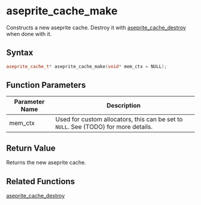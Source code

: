 
# aseprite_cache_make

Constructs a new aseprite cache. Destroy it with [aseprite_cache_destroy](https://github.com/RandyGaul/cute_framework/blob/master/doc/graphics/aseprite_cache/aseprite_cache_destroy.md) when done with it.

## Syntax

```cpp
aseprite_cache_t* aseprite_cache_make(void* mem_ctx = NULL);
```

## Function Parameters

Parameter Name | Description
--- | ---
mem_ctx | Used for custom allocators, this can be set to `NULL`. See (TODO) for more details.

## Return Value

Returns the new aseprite cache.

## Related Functions
  
[aseprite_cache_destroy](https://github.com/RandyGaul/cute_framework/blob/master/doc/graphics/aseprite_cache/aseprite_cache_destroy.md)  
